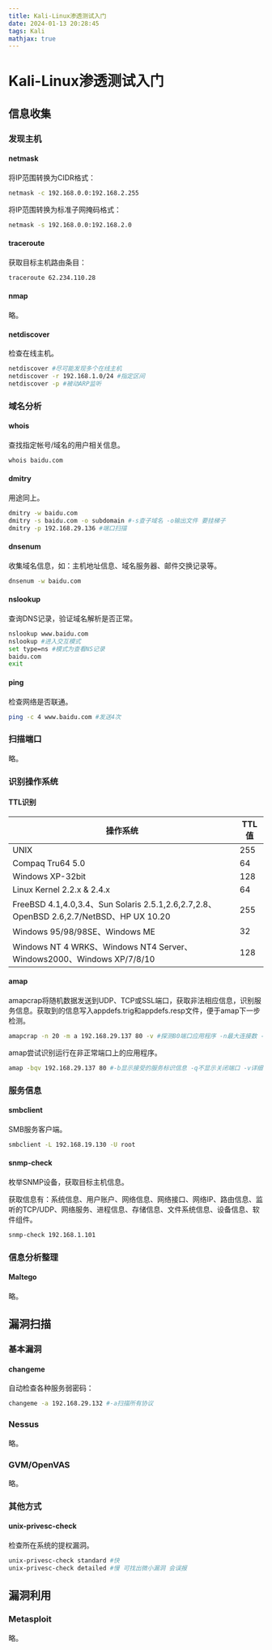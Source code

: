 ```yaml
---
title: Kali-Linux渗透测试入门
date: 2024-01-13 20:28:45
tags: Kali
mathjax: true
---
```


# Kali-Linux渗透测试入门

## 信息收集

### 发现主机

#### netmask

将IP范围转换为CIDR格式：

```bash
netmask -c 192.168.0.0:192.168.2.255
```

将IP范围转换为标准子网掩码格式：

```bash
netmask -s 192.168.0.0:192.168.2.0
```

#### traceroute

获取目标主机路由条目：

```bash
traceroute 62.234.110.28
```

#### nmap

略。

#### netdiscover

检查在线主机。

```bash
netdiscover #尽可能发现多个在线主机
netdiscover -r 192.168.1.0/24 #指定区间
netdiscover -p #被动ARP监听
```

### 域名分析

#### whois

查找指定帐号/域名的用户相关信息。

```bash
whois baidu.com
```

#### dmitry

用途同上。

```bash
dmitry -w baidu.com
dmitry -s baidu.com -o subdomain #-s查子域名 -o输出文件 要挂梯子
dmitry -p 192.168.29.136 #端口扫描
```

#### dnsenum

收集域名信息，如：主机地址信息、域名服务器、邮件交换记录等。

```bash
dnsenum -w baidu.com
```

#### nslookup

查询DNS记录，验证域名解析是否正常。

```bash
nslookup www.baidu.com
nslookup #进入交互模式
set type=ns #模式为查看NS记录
baidu.com
exit
```

#### ping

检查网络是否联通。

```bash
ping -c 4 www.baidu.com #发送4次
```

### 扫描端口

略。

### 识别操作系统

#### TTL识别

| 操作系统                                                     | TTL值 |
| ------------------------------------------------------------ | ----- |
| UNIX                                                         | 255   |
| Compaq Tru64 5.0                                             | 64    |
| Windows XP-32bit                                             | 128   |
| Linux Kernel 2.2.x & 2.4.x                                   | 64    |
| FreeBSD 4.1,4.0,3.4、Sun Solaris 2.5.1,2.6,2.7,2.8、OpenBSD 2.6,2.7/NetBSD、HP UX 10.20 | 255   |
| Windows 95/98/98SE、Windows ME                               | 32    |
| Windows NT 4 WRKS、Windows NT4 Server、Windows2000、Windows XP/7/8/10 | 128   |

#### amap

amapcrap将随机数据发送到UDP、TCP或SSL端口，获取非法相应信息，识别服务信息。获取到的信息写入appdefs.trig和appdefs.resp文件，便于amap下一步检测。

```bash
amapcrap -n 20 -m a 192.168.29.137 80 -v #探测80端口应用程序 -n最大连接数 -m发送的伪随机数：0空字节；a字母空格；b二进制 -v详细
```

amap尝试识别运行在非正常端口上的应用程序。

```bash
amap -bqv 192.168.29.137 80 #-b显示接受的服务标识信息 -q不显示关闭端口 -v详细信息
```

### 服务信息

#### smbclient

SMB服务客户端。

```bash
smbclient -L 192.168.19.130 -U root
```

#### snmp-check

枚举SNMP设备，获取目标主机信息。

获取信息有：系统信息、用户账户、网络信息、网络接口、网络IP、路由信息、监听的TCP/UDP、网络服务、进程信息、存储信息、文件系统信息、设备信息、软件组件。

```bash
snmp-check 192.168.1.101
```

### 信息分析整理

#### Maltego

略。

## 漏洞扫描

### 基本漏洞

#### changeme

自动检查各种服务弱密码：

```bash
changeme -a 192.168.29.132 #-a扫描所有协议
```

### Nessus

略。

### GVM/OpenVAS

略。

### 其他方式

#### unix-privesc-check

检查所在系统的提权漏洞。

```bash
unix-privesc-check standard #快
unix-privesc-check detailed #慢 可找出微小漏洞 会误报
```

## 漏洞利用

### Metasploit

略。
